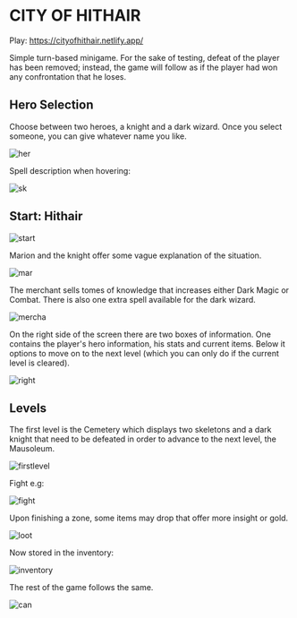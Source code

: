 # CITY OF HITHAIR

Play: https://cityofhithair.netlify.app/

Simple turn-based minigame. For the sake of testing, defeat of the player has been removed; instead, the game will follow as if the player had won any confrontation that he loses.

## Hero Selection

Choose between two heroes, a knight and a dark wizard. Once you select someone, you can give whatever name you like.

![her](https://user-images.githubusercontent.com/97490087/202049197-324d8020-fe49-4488-bd27-8788b9a32a9b.png)

Spell description when hovering:

![sk](https://user-images.githubusercontent.com/97490087/202049324-33652e1e-5a50-4bbd-abef-be45d6073314.png)

## Start: Hithair

![start](https://user-images.githubusercontent.com/97490087/202049419-c821f67c-0fc7-4b1b-a760-255c5fab220c.png)

Marion and the knight offer some vague explanation of the situation.

![mar](https://user-images.githubusercontent.com/97490087/202049590-5a1119f6-f18c-43a9-8c3c-91e860595834.png)

The merchant sells tomes of knowledge that increases either Dark Magic or Combat. There is also one extra spell available for the dark wizard.

![mercha](https://user-images.githubusercontent.com/97490087/202049681-af5e3752-456d-488c-8136-81b2f46983df.png)

On the right side of the screen there are two boxes of information. One contains the player's hero information, his stats and current items. Below it options to move on to the next level (which you can only do if the current level is cleared).

![right](https://user-images.githubusercontent.com/97490087/202051078-d4591780-28c0-4ef5-af34-f212d6b20827.png)

## Levels

The first level is the Cemetery which displays two skeletons and a dark knight that need to be defeated in order to advance to the next level, the Mausoleum.

![firstlevel](https://user-images.githubusercontent.com/97490087/202050345-0aebf32b-eca9-4fac-90d8-0da65dfdefcf.png)

Fight e.g:

![fight](https://user-images.githubusercontent.com/97490087/202050671-f450c92b-a966-4768-8ed5-627faad7307a.png)

Upon finishing a zone, some items may drop that offer more insight or gold.

![loot](https://user-images.githubusercontent.com/97490087/202050943-360d25b3-feb1-4580-810a-a19658190efb.png)

Now stored in the inventory:

![inventory](https://user-images.githubusercontent.com/97490087/202050971-8ce1ed72-8ca2-43fe-aa86-aae6f1fddc1a.png)

The rest of the game follows the same.

![can](https://user-images.githubusercontent.com/97490087/202051414-b67aa905-be47-4ec2-b1aa-5c7d3b5399de.png)


